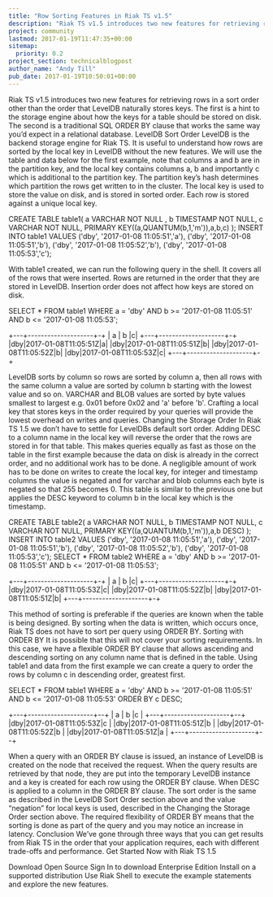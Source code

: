 ```yaml
---
title: "Row Sorting Features in Riak TS v1.5"
description: "Riak TS v1.5 introduces two new features for retrieving rows in a sort order other than the order that LevelDB naturally stores keys. The first is a hint to the storage engine about how the keys for a table should be stored on disk. The second is a traditional SQL ORDER BY clause that works the same"
project: community
lastmod: 2017-01-19T11:47:35+00:00
sitemap:
  priority: 0.2
project_section: technicalblogpost
author_name: "Andy Till"
pub_date: 2017-01-19T10:50:01+00:00
---
```

Riak TS v1.5 introduces two new features for retrieving rows in a sort order other than the order that LevelDB naturally stores keys. The first is a hint to the storage engine about how the keys for a table should be stored on disk. The second is a traditional SQL ORDER BY clause that works the same way you’d expect in a relational database.
LevelDB Sort Order
LevelDB is the backend storage engine for Riak TS. It is useful to understand how rows are sorted by the local key in LevelDB without the new features. We will use the table and data below for the first example, note that columns a and b are in the partition key, and the local key contains columns a, b and importantly c which is additional to the partition key.
The partition key’s hash determines which partition the rows get written to in the cluster. The local key is used to store the value on disk, and is stored in sorted order. Each row is stored against a unique local key.

CREATE TABLE table1(
 a VARCHAR NOT NULL ,
 b TIMESTAMP NOT NULL,
 c VARCHAR NOT NULL,
 PRIMARY KEY((a,QUANTUM(b,1,'m')),a,b,c)
);
INSERT INTO table1 VALUES
 ('dby', '2017-01-08 11:05:51','a'),
 ('dby', '2017-01-08 11:05:51','b'),
 ('dby', '2017-01-08 11:05:52','b'),
 ('dby', '2017-01-08 11:05:53','c');

With table1 created, we can run the following query in the shell. It covers all of the rows that were inserted. Rows are returned in the order that they are stored in LevelDB. Insertion order does not affect how keys are stored on disk.

SELECT \* FROM table1 WHERE a = 'dby' AND b >= '2017-01-08 11:05:51' AND b <= '2017-01-08 11:05:53';

+---+--------------------+-+
| a | b |c|
+---+--------------------+-+
|dby|2017-01-08T11:05:51Z|a|
|dby|2017-01-08T11:05:51Z|b|
|dby|2017-01-08T11:05:52Z|b|
|dby|2017-01-08T11:05:53Z|c|
+---+--------------------+-+

LevelDB sorts by column so rows are sorted by column a, then all rows with the same column a value are sorted by column b starting with the lowest value and so on. VARCHAR and BLOB values are sorted by byte values smallest to largest e.g. 0x01 before 0x02 and 'a' before 'b'.
Crafting a local key that stores keys in the order required by your queries will provide the lowest overhead on writes and queries.
Changing the Storage Order
In Riak TS 1.5 we don’t have to settle for LevelDBs default sort order. Adding DESC to a column name in the local key will reverse the order that the rows are stored in for that table.
This makes queries equally as fast as those on the table in the first example because the data on disk is already in the correct order, and no additional work has to be done. A negligible amount of work has to be done on writes to create the local key, for integer and timestamp columns the value is negated and for varchar and blob columns each byte is negated so that 255 becomes 0.
This table is similar to the previous one but applies the DESC keyword to column b in the local key which is the timestamp.

CREATE TABLE table2(
 a VARCHAR NOT NULL,
 b TIMESTAMP NOT NULL,
 c VARCHAR NOT NULL,
 PRIMARY KEY((a,QUANTUM(b,1,'m')),a,b DESC)
);
INSERT INTO table2 VALUES
 ('dby', '2017-01-08 11:05:51','a'),
 ('dby', '2017-01-08 11:05:51','b'),
 ('dby', '2017-01-08 11:05:52','b'),
 ('dby', '2017-01-08 11:05:53','c');
SELECT \* FROM table2
WHERE a = 'dby' AND b >= '2017-01-08 11:05:51' AND b <= '2017-01-08 11:05:53';

+---+--------------------+-+
| a | b |c|
+---+--------------------+-+
|dby|2017-01-08T11:05:53Z|c|
|dby|2017-01-08T11:05:52Z|b|
|dby|2017-01-08T11:05:51Z|b|
+---+--------------------+-+

This method of sorting is preferable if the queries are known when the table is being designed. By sorting when the data is written, which occurs once, Riak TS does not have to sort per query using ORDER BY.
Sorting with ORDER BY
It is possible that this will not cover your sorting requirements. In this case, we have a flexible ORDER BY clause that allows ascending and descending sorting on any column name that is defined in the table.
Using table1 and data from the first example we can create a query to order the rows by column c in descending order, greatest first.

SELECT \* FROM table1
WHERE a = 'dby' AND b >= '2017-01-08 11:05:51' AND b <= '2017-01-08 11:05:53'
ORDER BY c DESC;

+---+--------------------+--+
| a | b |c |
+---+--------------------+--+
|dby|2017-01-08T11:05:53Z|c |
|dby|2017-01-08T11:05:51Z|b |
|dby|2017-01-08T11:05:52Z|b |
|dby|2017-01-08T11:05:51Z|a |
+---+--------------------+--+

When a query with an ORDER BY clause is issued, an instance of LevelDB is created on the node that received the request. When the query results are retrieved by that node, they are put into the temporary LevelDB instance and a key is created for each row using the ORDER BY clause. When DESC is applied to a column in the ORDER BY clause. The sort order is the same as described in the LevelDB Sort Order section above and the value “negation” for local keys is used, described in the Changing the Storage Order section above.
The required flexibility of ORDER BY means that the sorting is done as part of the query and you may notice an increase in latency.
Conclusion
We’ve gone through three ways that you can get results from Riak TS in the order that your application requires, each with different trade-offs and performance.
Get Started Now with Riak TS 1.5

Download Open Source
Sign In to download Enterprise Edition
Install on a supported distribution
Use Riak Shell to execute the example statements and explore the new features.

